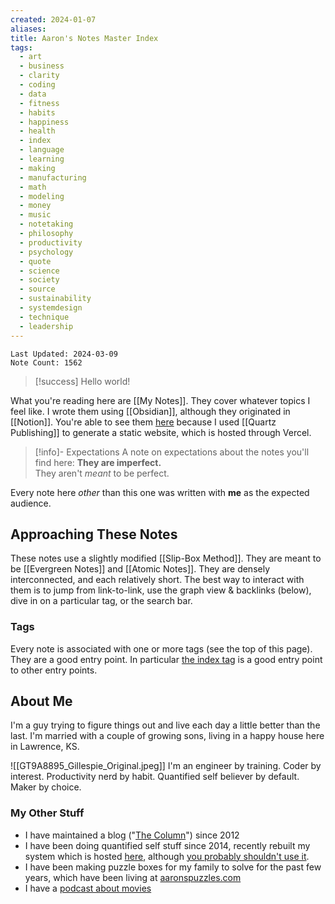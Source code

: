 ```yaml
---
created: 2024-01-07
aliases: 
title: Aaron's Notes Master Index
tags:
  - art
  - business
  - clarity
  - coding
  - data
  - fitness
  - habits
  - happiness
  - health
  - index
  - language
  - learning
  - making
  - manufacturing
  - math
  - modeling
  - money
  - music
  - notetaking
  - philosophy
  - productivity
  - psychology
  - quote
  - science
  - society
  - source
  - sustainability
  - systemdesign
  - technique
  - leadership
---
```

`Last Updated: 2024-03-09`  
`Note Count: 1562` 

> [!success] Hello world!

What you're reading here are [[My Notes]]. They cover whatever topics I feel like. I wrote them using [[Obsidian]], although they originated in [[Notion]]. You're able to see them [here](https://notes-aarongilly.vercel.app/) because I used [[Quartz Publishing]] to generate a static website, which is hosted through Vercel.

> [!info]- Expectations
> A note on expectations about the notes you'll find here:  **They are imperfect.**  
> They aren't *meant* to be perfect.  

Every note here *other* than this one was written with **me** as the expected audience. 

## Approaching These Notes
These notes use a slightly modified [[Slip-Box Method]]. They are meant to be [[Evergreen Notes]] and [[Atomic Notes]]. They are densely interconnected, and each relatively short. The best way to interact with them is to jump from link-to-link, use the graph view & backlinks (below), dive in on a particular tag, or the search bar. 

### Tags
Every note is associated with one or more tags (see the top of this page). They are a good entry point. In particular [the index tag](https://www.gillespedia.com/tags/index) is a good entry point to other entry points.

## About Me

I'm a guy trying to figure things out and live each day a little better than the last. I'm married with a couple of growing sons, living in a happy house here in Lawrence, KS.

![[GT9A8895_Gillespie_Original.jpeg]]
I'm an engineer by training. Coder by interest. Productivity nerd by habit. Quantified self believer by default. Maker by choice.
### My Other Stuff
* I have maintained a blog ("[The Column](https://aarongilly.com)") since 2012
* I have been doing quantified self stuff since 2014, recently rebuilt my system which is hosted [here](https://pdw.one), although [you probably shouldn't use it](https://aarongilly.com/pdw).
* I have been making puzzle boxes for my family to solve for the past few years, which have been living at [aaronspuzzles.com](https://aaronspuzzles.com)
* I have a [podcast about movies](https://shows.acast.com/we-scene-a-movie)